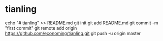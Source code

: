 # tianling
echo "# tianling" >> README.md
git init
git add README.md
git commit -m "first commit"
git remote add origin https://github.com/economing/tianling.git
git push -u origin master
